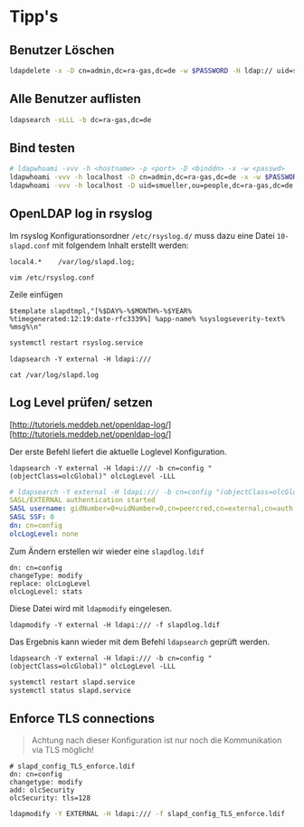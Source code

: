 # Tipp's

## Benutzer Löschen

```bash
ldapdelete -x -D cn=admin,dc=ra-gas,dc=de -w $PASSWORD -H ldap:// uid=smueller,ou=people,dc=ra-gas,dc=de
```

## Alle Benutzer auflisten

```bash
ldapsearch -xLLL -b dc=ra-gas,dc=de
```

## Bind testen

```bash
# ldapwhoami -vvv -h <hostname> -p <port> -D <binddn> -x -w <passwd>
ldapwhoami -vvv -h localhost -D cn=admin,dc=ra-gas,dc=de -x -w $PASSWORD
ldapwhoami -vvv -h localhost -D uid=smueller,ou=people,dc=ra-gas,dc=de -x -w $PASSWORD
```

## OpenLDAP log in rsyslog

Im rsyslog Konfigurationsordner `/etc/rsyslog.d/` muss dazu eine Datei `10-slapd.conf` mit folgendem Inhalt erstellt werden:

```
local4.*    /var/log/slapd.log;
```

```
vim /etc/rsyslog.conf
```

Zeile einfügen

```
$template slapdtmpl,"[%$DAY%-%$MONTH%-%$YEAR% %timegenerated:12:19:date-rfc3339%] %app-name% %syslogseverity-text% %msg%\n"
```

```bash
systemctl restart rsyslog.service
```

```
ldapsearch -Y external -H ldapi:///
```

```
cat /var/log/slapd.log
```

## Log Level prüfen/ setzen

[http://tutoriels.meddeb.net/openldap-log/][http://tutoriels.meddeb.net/openldap-log/]

Der erste Befehl liefert die aktuelle Loglevel Konfiguration.

```
ldapsearch -Y external -H ldapi:/// -b cn=config "(objectClass=olcGlobal)" olcLogLevel -LLL
```

```yaml
# ldapsearch -Y external -H ldapi:/// -b cn=config "(objectClass=olcGlobal)" olcLogLevel -LLL
SASL/EXTERNAL authentication started
SASL username: gidNumber=0+uidNumber=0,cn=peercred,cn=external,cn=auth
SASL SSF: 0
dn: cn=config
olcLogLevel: none
```

Zum Ändern erstellen wir wieder eine `slapdlog.ldif`

```
dn: cn=config
changeType: modify
replace: olcLogLevel
olcLogLevel: stats
```

Diese Datei wird mit `ldapmodify` eingelesen.

```
ldapmodify -Y external -H ldapi:/// -f slapdlog.ldif
```

Das Ergebnis kann wieder mit dem Befehl `ldapsearch` geprüft werden.

```
ldapsearch -Y external -H ldapi:/// -b cn=config "(objectClass=olcGlobal)" olcLogLevel -LLL
```

```bash
systemctl restart slapd.service
systemctl status slapd.service
```

## Enforce TLS connections

>Achtung nach dieser Konfiguration ist nur noch die Kommunikation via TLS möglich!

```
# slapd_config_TLS_enforce.ldif
dn: cn=config
changetype: modify
add: olcSecurity
olcSecurity: tls=128
```

```bash
ldapmodify -Y EXTERNAL -H ldapi:/// -f slapd_config_TLS_enforce.ldif
```
